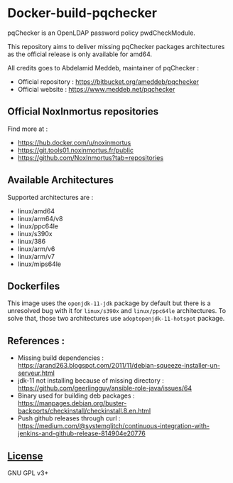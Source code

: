 # Docker-build-pqchecker

pqChecker is an OpenLDAP password policy pwdCheckModule.

This repository aims to deliver missing pqChecker packages architectures as the official release is only available for amd64.

All credits goes to Abdelamid Meddeb, maintainer of pqChecker :
- Official repository : https://bitbucket.org/ameddeb/pqchecker
- Official website : https://www.meddeb.net/pqchecker

## Official NoxInmortus repositories

Find more at :
- https://hub.docker.com/u/noxinmortus
- https://git.tools01.noxinmortus.fr/public
- https://github.com/NoxInmortus?tab=repositories

## Available Architectures

Supported architectures are :

- linux/amd64
- linux/arm64/v8
- linux/ppc64le
- linux/s390x
- linux/386
- linux/arm/v6
- linux/arm/v7
- linux/mips64le

## Dockerfiles

This image uses the `openjdk-11-jdk` package by default but there is a unresolved bug with it for `linux/s390x` and `linux/ppc64le` architectures. To solve that, those two architectures use `adoptopenjdk-11-hotspot` package.

## References :

- Missing build dependencies : https://arand263.blogspot.com/2011/11/debian-squeeze-installer-un-serveur.html
- jdk-11 not installing because of missing directory : https://github.com/geerlingguy/ansible-role-java/issues/64
- Binary used for building deb packages : https://manpages.debian.org/buster-backports/checkinstall/checkinstall.8.en.html
- Push github releases through curl : https://medium.com/@systemglitch/continuous-integration-with-jenkins-and-github-release-814904e20776

## [License](LICENSE)
GNU GPL v3+
